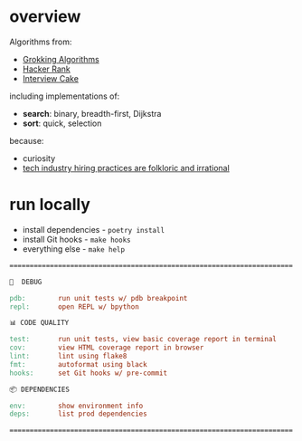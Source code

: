 # overview

Algorithms from:

* [Grokking Algorithms](https://www.manning.com/books/grokking-algorithms)
* [Hacker Rank](https://www.hackerrank.com/interview/interview-preparation-kit)
* [Interview Cake](https://www.interviewcake.com/)

including implementations of:

* __search__: binary, breadth-first, Dijkstra
* __sort__: quick, selection

because:

* curiosity
* [tech industry hiring practices are folkloric and irrational](https://www.zachvalenta.com/blog/hiring-in-tech.html)

# run locally

* install dependencies - `poetry install`
* install Git hooks - `make hooks`
* everything else - `make help`

```makefile
======================================================================

🐛  DEBUG

pdb:        run unit tests w/ pdb breakpoint
repl:       open REPL w/ bpython

📊 CODE QUALITY

test:       run unit tests, view basic coverage report in terminal
cov:        view HTML coverage report in browser
lint:       lint using flake8
fmt:        autoformat using black
hooks:      set Git hooks w/ pre-commit

📦 DEPENDENCIES

env:        show environment info
deps:       list prod dependencies

======================================================================
```
